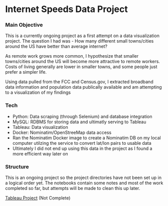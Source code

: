 # Internet Speeds Data Project

### Main Objective
This is a currently ongoing project as a first attempt on a data visualization project. The question I had was - How many different small towns/cities around the US have better than average internet?

As remote work grows more common, I hypothesize that smaller towns/cities around the US will become more attractive to remote workers. Costs of living generally are lower in smaller towns, and some people just prefer a simpler life.

Using data pulled from the FCC and Census.gov, I extracted broadband data information and population data publically available and am attempting to a visualization of my findings

### Tech
- Python: Data scraping (through Selenium) and database integration
- MySQL: RDBMS for storing data and ultimatly serving to Tableau
- Tableau: Data visualization
- Docker: Nominatim/OpenStreeMap data access
 - Ran the Nominatim Docker image to create a Nominatim DB on my local computer utilzing the service to convert lat/lon pairs to usable data
 - Ultimately I did not end up using this data in the project as I found a more efficient way later on

### Structure
This is an ongoing project so the project directories have not been set up in a logical order yet. The notebooks contain some notes and most of the work completed so far, but attempts will be made to clean this up later.

[Tableau Project](https://public.tableau.com/views/SmallTownBigInternet/Sheet1?:language=en-US&:display_count=n&:origin=viz_share_link) (Not Complete)
